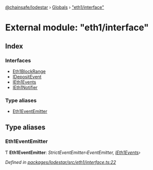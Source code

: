 [@chainsafe/lodestar](../README.md) › [Globals](../globals.md) › ["eth1/interface"](_eth1_interface_.md)

# External module: "eth1/interface"

## Index

### Interfaces

* [Eth1BlockRange](../interfaces/_eth1_interface_.eth1blockrange.md)
* [IDepositEvent](../interfaces/_eth1_interface_.idepositevent.md)
* [IEth1Events](../interfaces/_eth1_interface_.ieth1events.md)
* [IEth1Notifier](../interfaces/_eth1_interface_.ieth1notifier.md)

### Type aliases

* [Eth1EventEmitter](_eth1_interface_.md#eth1eventemitter)

## Type aliases

###  Eth1EventEmitter

Ƭ **Eth1EventEmitter**: *StrictEventEmitter‹EventEmitter, [IEth1Events](../interfaces/_eth1_interface_.ieth1events.md)›*

*Defined in [packages/lodestar/src/eth1/interface.ts:22](https://github.com/ChainSafe/lodestar/blob/2c3cae978/packages/lodestar/src/eth1/interface.ts#L22)*
